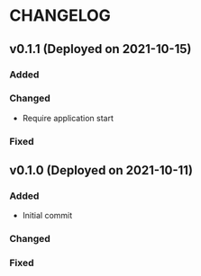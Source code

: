 # CHANGELOG

## v0.1.1 (Deployed on 2021-10-15)

### Added

### Changed

* Require application start

### Fixed

## v0.1.0 (Deployed on 2021-10-11)

### Added

* Initial commit

### Changed

### Fixed
